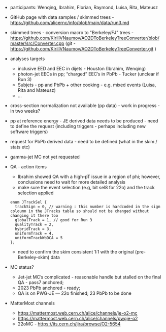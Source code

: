 - participants: Wenqing, Ibrahim, Florian, Raymond, Luisa, Rita, Mateusz

- GitHub page with data samples / skimmed trees - https://github.com/alicernc/info/blob/main/data/run3.md 

- skimmed trees - conversion macro to "Berkeley/FJ" trees - https://github.com/KirillVNaumov/AO2DToBerkeleyTreeConverter/blob/master/src/Converter.cpp  (git - https://github.com/KirillVNaumov/AO2DToBerkeleyTreeConverter.git )

- analyses targets
  - inclusive EED and EEC in dijets - Houston (Ibrahim, Wenqing)
  - photon-jet EECs in pp; “charged” EEC’s in PbPb - Tucker (unclear if Run 3)
  - Subjets - pp and PbPb + other cooking - e.g. mixed events (Luisa, Rita and Mateusz)
  - …

- cross-section normalization not available (pp data) - work in progress - in two weeks?

- pp at reference energy - JE derived data needs to be produced - need to define the request (including triggers - perhaps including new software triggers)

- request for PbPb derived data - need to be defined (what in the skim / stats etc)

- gamma-jet MC not yet requested

- QA - action items
  - Ibrahim showed QA with a high-pT issue in a region of phi; however, conclusions need to wait for more detailed analysis
  - make sure the event selection (e.g, bit sel8 for 22o) and the track selection applied
  ```
  enum JTrackSel {
    trackSign = 0, // warning : this number is hardcoded in the sign coloumn in the JTracks table so should not be changed without changing it there too
    globalTrack = 1, // good for Run 3
    qualityTrack = 2,
    hybridTrack = 3,
    uniformTrack = 4,
    uniformTrackWoDCA = 5
  };
  ```
  - need to confirm the skim consistent 1:1 with the original (pre-Berkeley-skim) data

- MC status?
  - Jet-jet MC’s complicated - reasonable handle but stalled on the final QA - pass7 anchored; 
  - 2023 PbPb anchored - ready;
  - QA is on PWG-JE — 22o finished; 23 PbPb to be done

- MatterMost channels
  - https://mattermost.web.cern.ch/alice/channels/je-o2-mc
  - https://mattermost.web.cern.ch/alice/channels/pwgje-o2 
  - 22oMC - https://its.cern.ch/jira/browse/O2-5654 
